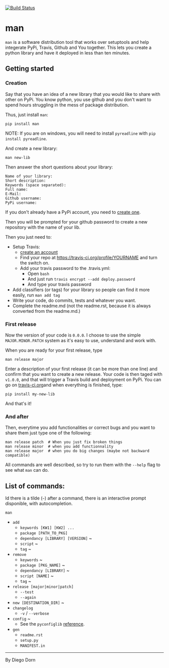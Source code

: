[![Build Status](https://travis-ci.org/ddorn/man.svg?branch=v1.5.0)](https://travis-ci.org/ddorn/man)

# man

`man` is a software distribution tool that works over setuptools and help integerate PyPi, Travis, Github and You together.
This lets you create a python library and have it deployed in less than ten minutes.  

## Getting started

### Creation

Say that you have an idea of a new library that you would like to share with other on PyPi. You know python, you use github and you don't want to spend hours struggling in the mess of package distribution.

Thus, just install `man`:
    
    pip install man 

NOTE: If you are on windows, you will need to install `pyreadline` with `pip install pyreadline`.

And create a new library:

    man new-lib
    
Then answer the short questions about your library:

    Name of your library:
    Short description:
    Keywords (space separated): 
    Full name:
    E-Mail:
    Github username:
    PyPi username:

If you don't already have a PyPi account, you need to [create one](https://pypi.python.org/pypi?%3Aaction=register_form).

Then you will be prompted for your github password to create a new repository with the name of your lib.

Then you just need to:
 - Setup Travis: 
    - [create an account](https://travis-ci.org/)
    - Find your repo at https://travis-ci.org/profile/YOURNAME and turn the switch on.
    - Add your travis password to the .travis.yml:
        - Open `bash`
        - And just run `travis encrypt --add deploy.password`
        - And type your travis password 
 - Add classifiers (or tags) for your library so people can find it more easily, run `man add tag` 
 - Write your code, do commits, tests and whatever you want.
 - Complete the readme.md (not the readme.rst, because it is always converted from the readme.md.)

### First release

Now the version of your code is `0.0.0`. I choose to use the simple `MAJOR.MINOR.PATCH` system as it's easy to use, understand and work with.

When you are ready for your first release, type

    man release major

Enter a description of your first release (it can be more than one line) and confirm that you want to create a new release.
Your code is then taged with `v1.0.0`, and that will trigger a Travis build and deployment on PyPi. You can go on [travis-ci.org](https://travis-ci.org/)and when everything is finished, type:

    pip install my-new-lib

And that's it!


### And after

Then, everytime you add functionalities or correct bugs and you want to share them just type one of the following:

    man release patch  # When you just fix broken things
    man release minor  # when you add functionnality
    man release major  # when you do big changes (maybe not backward compatible)

All commands are well described, so try to run them with the `--help` flag to see what `man` can do.

## List of commands:

Id there is a tilde (`~`) after a command, there is an interactive prompt disponible, with autocompletion.

`man`
 - `add`
    - `keywords [KW1] [KW2] ...`
    - `package [PATH_TO_PKG]`
    - `dependancy [LIBRARY] [VERSION]` ~
    - `script` ~
    - `tag` ~
 - `remove`
    - `keywords` ~
    - `package [PKG_NAME]` ~
    - `dependancy [LIBRARY]` ~
    - `script [NAME]` ~
    - `tag` ~
 - `release [major|minor|patch]`
    - `--test`
    - `--again`
 - `new [DESTINATION_DIR]` ~
 - `changelog`
    - `-v` / `--verbose`
 - `config` ~
    - See the `pyconfiglib` [reference](https://github.com/ddorn/pyconfiglib).
 - `gen`
    - `readme.rst`
    - `setup.py`
    - `MANIFEST.in`

---
By Diego Dorn